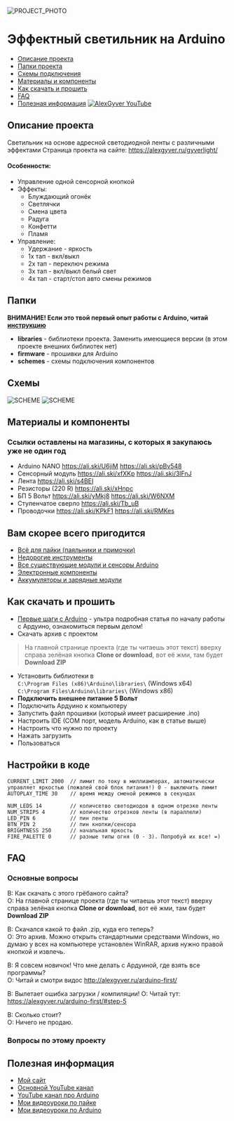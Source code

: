 ![PROJECT_PHOTO](https://github.com/AlexGyver/gyverlight/blob/master/proj_img.jpg)
# Эффектный светильник на Arduino
* [Описание проекта](#chapter-0)
* [Папки проекта](#chapter-1)
* [Схемы подключения](#chapter-2)
* [Материалы и компоненты](#chapter-3)
* [Как скачать и прошить](#chapter-4)
* [FAQ](#chapter-5)
* [Полезная информация](#chapter-6)
[![AlexGyver YouTube](http://alexgyver.ru/git_banner.jpg)](https://www.youtube.com/channel/UCgtAOyEQdAyjvm9ATCi_Aig?sub_confirmation=1)

<a id="chapter-0"></a>
## Описание проекта
Светильник на основе адресной светодиодной ленты с различными эффектами 
Страница проекта на сайте: https://alexgyver.ru/gyverlight/  
   
#### Особенности:
- Управление одной сенсорной кнопкой
- Эффекты: 
	- Блуждающий огонёк
	- Светлячки
	- Смена цвета
	- Радуга
	- Конфетти
	- Пламя
- Управление:
	- Удержание - яркость
	- 1х тап - вкл/выкл
	- 2х тап - переключ режима
	- 3х тап - вкл/выкл белый свет
	- 4х тап - старт/стоп авто смены режимов

<a id="chapter-1"></a>
## Папки
**ВНИМАНИЕ! Если это твой первый опыт работы с Arduino, читай [инструкцию](#chapter-4)**
- **libraries** - библиотеки проекта. Заменить имеющиеся версии (в этом проекте внешних библиотек нет)
- **firmware** - прошивки для Arduino
- **schemes** - схемы подключения компонентов

<a id="chapter-2"></a>
## Схемы
![SCHEME](https://github.com/AlexGyver/gyverlight/blob/master/schemes/scheme.jpg)
![SCHEME](https://github.com/AlexGyver/gyverlight/blob/master/schemes/scheme2.jpg)

<a id="chapter-3"></a>
## Материалы и компоненты
### Ссылки оставлены на магазины, с которых я закупаюсь уже не один год
- Arduino NANO https://ali.ski/U6jiM  https://ali.ski/pBv548
- Сенсорный модуль https://ali.ski/xfXKp  https://ali.ski/3lFnJ
- Лента https://ali.ski/s4BEI
- Резисторы (220 R) https://ali.ski/xHnpc
- БП 5 Вольт https://ali.ski/yMkj8  https://ali.ski/W6NXM
- Ступенчатое сверло https://ali.ski/Tb_uB
- Проводочки https://ali.ski/KPkF1  https://ali.ski/RMKes

## Вам скорее всего пригодится
* [Всё для пайки (паяльники и примочки)](http://alexgyver.ru/all-for-soldering/)
* [Недорогие инструменты](http://alexgyver.ru/my_instruments/)
* [Все существующие модули и сенсоры Arduino](http://alexgyver.ru/arduino_shop/)
* [Электронные компоненты](http://alexgyver.ru/electronics/)
* [Аккумуляторы и зарядные модули](http://alexgyver.ru/18650/)

<a id="chapter-4"></a>
## Как скачать и прошить
* [Первые шаги с Arduino](http://alexgyver.ru/arduino-first/) - ультра подробная статья по началу работы с Ардуино, ознакомиться первым делом!
* Скачать архив с проектом
> На главной странице проекта (где ты читаешь этот текст) вверху справа зелёная кнопка **Clone or download**, вот её жми, там будет **Download ZIP**
* Установить библиотеки в  
`C:\Program Files (x86)\Arduino\libraries\` (Windows x64)  
`C:\Program Files\Arduino\libraries\` (Windows x86)
* **Подключить внешнее питание 5 Вольт**
* Подключить Ардуино к компьютеру
* Запустить файл прошивки (который имеет расширение .ino)
* Настроить IDE (COM порт, модель Arduino, как в статье выше)
* Настроить что нужно по проекту
* Нажать загрузить
* Пользоваться  

## Настройки в коде
    CURRENT_LIMIT 2000  // лимит по току в миллиамперах, автоматически управляет яркостью (пожалей свой блок питания!) 0 - выключить лимит
    AUTOPLAY_TIME 30    // время между сменой режимов в секундах

    NUM_LEDS 14         // количсетво светодиодов в одном отрезке ленты
    NUM_STRIPS 4        // количество отрезков ленты (в параллели)
    LED_PIN 6           // пин ленты
    BTN_PIN 2           // пин кнопки/сенсора
    BRIGHTNESS 250      // начальная яркость
    FIRE_PALETTE 0      // разные типы огня (0 - 3). Попробуй их все! =)
	
<a id="chapter-5"></a>
## FAQ
### Основные вопросы
В: Как скачать с этого грёбаного сайта?  
О: На главной странице проекта (где ты читаешь этот текст) вверху справа зелёная кнопка **Clone or download**, вот её жми, там будет **Download ZIP**

В: Скачался какой то файл .zip, куда его теперь?  
О: Это архив. Можно открыть стандартными средствами Windows, но думаю у всех на компьютере установлен WinRAR, архив нужно правой кнопкой и извлечь.

В: Я совсем новичок! Что мне делать с Ардуиной, где взять все программы?  
О: Читай и смотри видос http://alexgyver.ru/arduino-first/

В: Вылетает ошибка загрузки / компиляции!
О: Читай тут: https://alexgyver.ru/arduino-first/#step-5

В: Сколько стоит?  
О: Ничего не продаю.

### Вопросы по этому проекту

<a id="chapter-6"></a>
## Полезная информация
* [Мой сайт](http://alexgyver.ru/)
* [Основной YouTube канал](https://www.youtube.com/channel/UCgtAOyEQdAyjvm9ATCi_Aig?sub_confirmation=1)
* [YouTube канал про Arduino](https://www.youtube.com/channel/UC4axiS76D784-ofoTdo5zOA?sub_confirmation=1)
* [Мои видеоуроки по пайке](https://www.youtube.com/playlist?list=PLOT_HeyBraBuMIwfSYu7kCKXxQGsUKcqR)
* [Мои видеоуроки по Arduino](http://alexgyver.ru/arduino_lessons/)